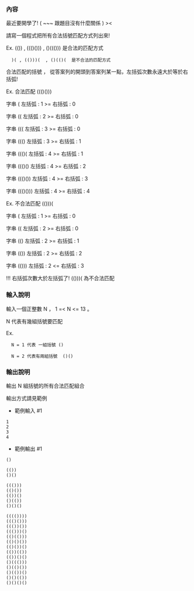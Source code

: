 ### 內容

最近要開學了!  ( ~~~ 跟題目沒有什麼關係 ) ><

 

請寫一個程式把所有合法括號匹配方式列出來!   

 

Ex. 
      (())  ,  ((()())) , ()((()))  是合法的匹配方式 

      )( , (()))(  , ()(()(  是不合法的匹配方式

 

合法匹配的括號 ， 從答案列的開頭到答案列某一點，左括弧次數永遠大於等於右括弧!  

 

Ex. 
      合法匹配   ((()()))     

字串 (        左括弧 : 1  >=   右括弧 : 0     

字串 ((        左括弧 : 2  >=   右括弧 : 0   

字串 (((        左括弧 : 3  >=   右括弧 : 0    

字串 ((()        左括弧 : 3  >=   右括弧 : 1

字串 ((()(        左括弧 : 4  >=   右括弧 : 1

字串 ((()()        左括弧 : 4  >=   右括弧 : 2

字串 ((()())        左括弧 : 4  >=   右括弧 : 3

字串 ((()()))        左括弧 : 4  >=   右括弧 : 4        

 

Ex. 
      不合法匹配    (()))(

字串 (        左括弧 : 1  >=   右括弧 : 0 

字串 ((        左括弧 : 2  >=   右括弧 : 0   

字串 (()        左括弧 : 2  >=   右括弧 : 1

字串 (())        左括弧 : 2  >=   右括弧 : 2

字串 (()))        左括弧 : 2  <=   右括弧 : 3    

!!! 右括弧次數大於左括弧了!  (()))( 為不合法匹配  

 

### 輸入說明
 

輸入一個正整數 N ， 1 =< N <= 13 。

N 代表有幾組括號要匹配

Ex.

      N = 1 代表 一組括號 ()

      N = 2 代表有兩組括號  ()() 

 

### 輸出說明
 

輸出 N 組括號的所有合法匹配組合   

輸出方式請見範例

 

- 範例輸入 #1
```
1
2
3
4
```

- 範例輸出 #1
```
()
 
(())
()()
 
((()))
(()())
(())()
()(())
()()()

(((())))
((()()))
((())())
((()))()
(()(()))
(()()())
(()())()
(())(())
(())()()
()((()))
()(()())
()(())()
()()(())
()()()()
```